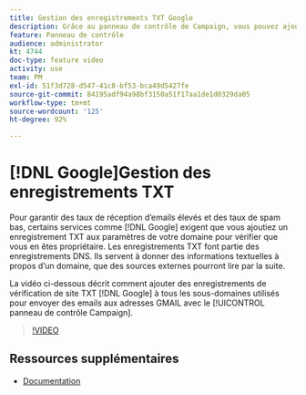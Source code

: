 ```yaml
---
title: Gestion des enregistrements TXT Google
description: Grâce au panneau de contrôle de Campaign, vous pouvez ajouter des enregistrements de vérification de site TXT Google aux sous-domaines utilisés pour envoyer des emails aux adresses GMAIL.
feature: Panneau de contrôle
audience: administrator
kt: 4744
doc-type: feature video
activity: use
team: PM
exl-id: 51f3d728-d547-41c8-bf53-bca49d5427fe
source-git-commit: 84195adf94a98bf3150a51f17aa1de1d0329da05
workflow-type: tm+mt
source-wordcount: '125'
ht-degree: 92%

---
```


# [!DNL Google]Gestion des enregistrements TXT

Pour garantir des taux de réception d’emails élevés et des taux de spam bas, certains services comme [!DNL Google] exigent que vous ajoutiez un enregistrement TXT aux paramètres de votre domaine pour vérifier que vous en êtes propriétaire. Les enregistrements TXT font partie des enregistrements DNS. Ils servent à donner des informations textuelles à propos d’un domaine, que des sources externes pourront lire par la suite.

La vidéo ci-dessous décrit comment ajouter des enregistrements de vérification de site TXT [!DNL Google] à tous les sous-domaines utilisés pour envoyer des emails aux adresses GMAIL avec le [!UICONTROL panneau de contrôle Campaign].

>[!VIDEO](https://video.tv.adobe.com/v/32369?quality=12)

## Ressources supplémentaires

* [Documentation](https://experienceleague.adobe.com/docs/control-panel/using/subdomains-and-certificates/managing-txt-records.html?lang=en)
